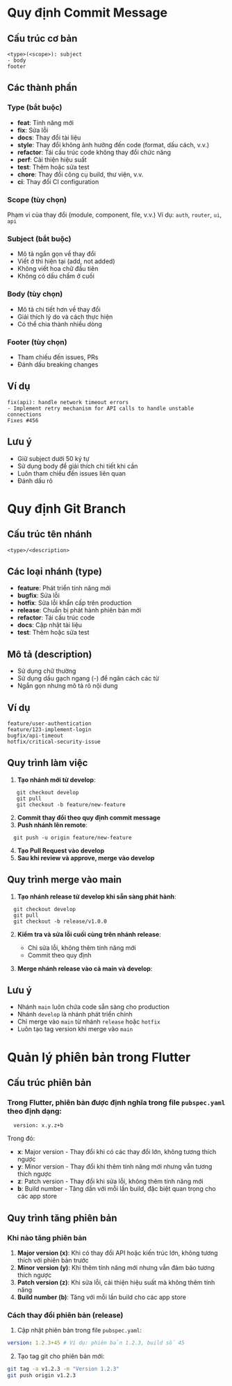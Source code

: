 # Quy định Commit Message

## Cấu trúc cơ bản

```
<type>(<scope>): subject
- body
footer
```

## Các thành phần

### Type (bắt buộc)

- **feat**: Tính năng mới
- **fix**: Sửa lỗi
- **docs**: Thay đổi tài liệu
- **style**: Thay đổi không ảnh hưởng đến code (format, dấu cách, v.v.)
- **refactor**: Tái cấu trúc code không thay đổi chức năng
- **perf**: Cải thiện hiệu suất
- **test**: Thêm hoặc sửa test
- **chore**: Thay đổi công cụ build, thư viện, v.v.
- **ci**: Thay đổi CI configuration

### Scope (tùy chọn)

Phạm vi của thay đổi (module, component, file, v.v.)
Ví dụ: `auth`, `router`, `ui`, `api`

### Subject (bắt buộc)

- Mô tả ngắn gọn về thay đổi
- Viết ở thì hiện tại (add, not added)
- Không viết hoa chữ đầu tiên
- Không có dấu chấm ở cuối

### Body (tùy chọn)

- Mô tả chi tiết hơn về thay đổi
- Giải thích lý do và cách thực hiện
- Có thể chia thành nhiều dòng

### Footer (tùy chọn)

- Tham chiếu đến issues, PRs
- Đánh dấu breaking changes

## Ví dụ

```
fix(api): handle network timeout errors
- Implement retry mechanism for API calls to handle unstable connections
Fixes #456
```

## Lưu ý

- Giữ subject dưới 50 ký tự
- Sử dụng body để giải thích chi tiết khi cần
- Luôn tham chiếu đến issues liên quan
- Đánh dấu rõ

# Quy định Git Branch

## Cấu trúc tên nhánh

```
<type>/<description>
```

## Các loại nhánh (type)

- **feature**: Phát triển tính năng mới
- **bugfix**: Sửa lỗi
- **hotfix**: Sửa lỗi khẩn cấp trên production
- **release**: Chuẩn bị phát hành phiên bản mới
- **refactor**: Tái cấu trúc code
- **docs**: Cập nhật tài liệu
- **test**: Thêm hoặc sửa test

## Mô tả (description)

- Sử dụng chữ thường
- Sử dụng dấu gạch ngang (-) để ngăn cách các từ
- Ngắn gọn nhưng mô tả rõ nội dung

## Ví dụ

```
feature/user-authentication
feature/123-implement-login
bugfix/api-timeout
hotfix/critical-security-issue
```

## Quy trình làm việc

1. **Tạo nhánh mới từ develop**:

```
   git checkout develop
   git pull
   git checkout -b feature/new-feature
```

2. **Commit thay đổi theo quy định commit message**
3. **Push nhánh lên remote**:

```
  git push -u origin feature/new-feature
```

4. **Tạo Pull Request vào develop**
5. **Sau khi review và approve, merge vào develop**

## Quy trình merge vào main

1. **Tạo nhánh release từ develop khi sẵn sàng phát hành**:

```
  git checkout develop
  git pull
  git checkout -b release/v1.0.0
```

2. **Kiểm tra và sửa lỗi cuối cùng trên nhánh release**:

   - Chỉ sửa lỗi, không thêm tính năng mới
   - Commit theo quy định

3. **Merge nhánh release vào cả main và develop**:

## Lưu ý

- Nhánh `main` luôn chứa code sẵn sàng cho production
- Nhánh `develop` là nhánh phát triển chính
- Chỉ merge vào `main` từ nhánh `release` hoặc `hotfix`
- Luôn tạo tag version khi merge vào `main`

# Quản lý phiên bản trong Flutter

## Cấu trúc phiên bản

### Trong Flutter, phiên bản được định nghĩa trong file `pubspec.yaml` theo định dạng:

```
  version: x.y.z+b
```

Trong đó:

- **x**: Major version - Thay đổi khi có các thay đổi lớn, không tương thích ngược
- **y**: Minor version - Thay đổi khi thêm tính năng mới nhưng vẫn tương thích ngược
- **z**: Patch version - Thay đổi khi sửa lỗi, không thêm tính năng mới
- **b**: Build number - Tăng dần với mỗi lần build, đặc biệt quan trọng cho các app store

## Quy trình tăng phiên bản

### Khi nào tăng phiên bản

1. **Major version (x)**: Khi có thay đổi API hoặc kiến trúc lớn, không tương thích với phiên bản trước
2. **Minor version (y)**: Khi thêm tính năng mới nhưng vẫn đảm bảo tương thích ngược
3. **Patch version (z)**: Khi sửa lỗi, cải thiện hiệu suất mà không thêm tính năng
4. **Build number (b)**: Tăng với mỗi lần build cho các app store

### Cách thay đổi phiên bản (release)

1. Cập nhật phiên bản trong file `pubspec.yaml`:

```yaml
version: 1.2.3+45 # Ví dụ: phiên bản 1.2.3, build số 45
```

2. Tạo tag git cho phiên bản mới:

```bash
git tag -a v1.2.3 -m "Version 1.2.3"
git push origin v1.2.3
```


